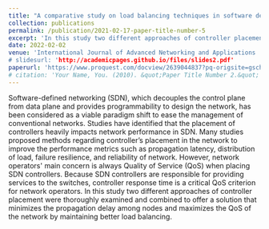 ```yaml
---
title: "A comparative study on load balancing techniques in software defined networks"
collection: publications
permalink: /publication/2021-02-17-paper-title-number-5
excerpt: 'In this study two different approaches of controller placement were thoroughly examined and combined to offer a solution that minimizes the propagation delay among nodes and maximizes the QoS of the network by maintaining better load balancing.'
date: 2022-02-02
venue: 'International Journal of Advanced Networking and Applications
# slidesurl: 'http://academicpages.github.io/files/slides2.pdf'
paperurl: 'https://www.proquest.com/docview/2639044837?pq-origsite=gscholar&fromopenview=true&sourcetype=Scholarly%20Journals'
# citation: 'Your Name, You. (2010). &quot;Paper Title Number 2.&quot; <i>Journal 1</i>. 1(2).'
---
```


Software-defined networking (SDN), which decouples the control plane from data plane and provides programmability to design the network, has been considered as a viable paradigm shift to ease the management of conventional networks. Studies have identified that the placement of controllers heavily impacts network performance in SDN. Many studies proposed methods regarding controller’s placement in the network to improve the performance metrics such as propagation latency, distribution of load, failure resilience, and reliability of network. However, network operators' main concern is always Quality of Service (QoS) when placing SDN controllers. Because SDN controllers are responsible for providing services to the switches, controller response time is a critical QoS criterion for network operators. In this study two different approaches of controller placement were thoroughly examined and combined to offer a solution that minimizes the propagation delay among nodes and maximizes the QoS of the network by maintaining better load balancing.